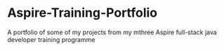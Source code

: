 # Aspire-Training-Portfolio
A portfolio of some of my projects from my mthree Aspire full-stack java developer training programme
